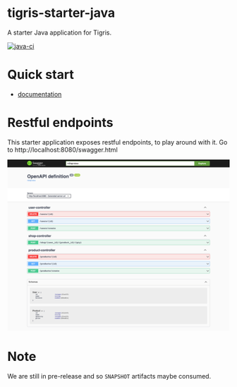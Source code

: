 # tigris-starter-java
A starter Java application for Tigris.

[![java-ci](https://github.com/tigrisdata/tigris-starter-java/actions/workflows/java-ci.yml/badge.svg?branch=main)](https://github.com/tigrisdata/tigris-starter-java/actions/workflows/java-ci.yml)

# Quick start
 - [documentation](https://docs.tigrisdata.com/quickstart/with-java)

# Restful endpoints

This starter application exposes restful endpoints, to play around with it. 
Go to http://localhost:8080/swagger.html

![swagger_ui_screenshot.png](swagger_ui_screenshot.png)

# Note

We are still in pre-release and so `SNAPSHOT` artifacts maybe consumed.